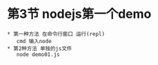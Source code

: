 # 第3节 nodejs第一个demo
    * 第一种方法 在命令行窗口 运行(repl)
       cmd 输入node 
    * 第2种方法 单独的js文件
       node demo01.js


